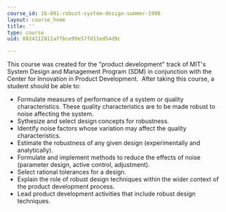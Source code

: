 ```yaml
---
course_id: 16-881-robust-system-design-summer-1998
layout: course_home
title: ''
type: course
uid: 8024112811affbce99e57fd11ed54d9c

---
```

This course was created for the "product development" track of MIT's System Design and Management Program (SDM) in conjunction with the Center for Innovation in Product Development.  After taking this course, a student should be able to:

*   Formulate measures of performance of a system or quality characteristics. These quality characteristics are to be made robust to noise affecting the system.
*   Sythesize and select design concepts for robustness.
*   Identify noise factors whose variation may affect the quality characteristics.
*   Estimate the robustness of any given design (experimentally and analytically).
*   Formulate and implement methods to reduce the effects of noise (parameter design, active control, adjustment).
*   Select rational tolerances for a design.
*   Explain the role of robust design techniques within the wider context of the product development process.
*   Lead product development activities that include robust design techniques.
